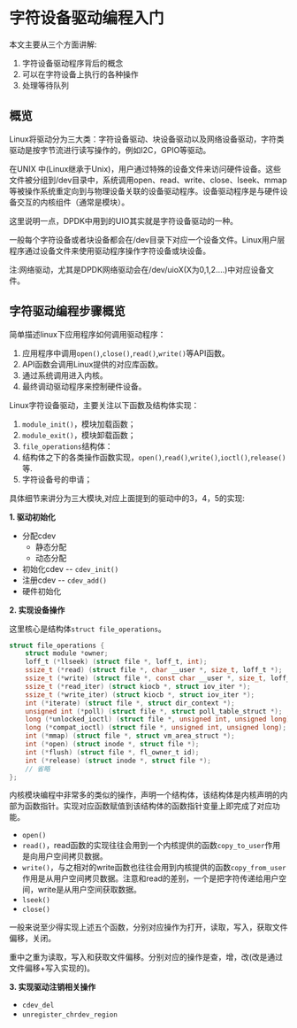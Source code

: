 # 字符设备驱动编程入门

本文主要从三个方面讲解:

1. 字符设备驱动程序背后的概念
2. 可以在字符设备上执行的各种操作
3. 处理等待队列

## 概览

Linux将驱动分为三大类：字符设备驱动、块设备驱动以及网络设备驱动，字符类驱动是按字节流进行读写操作的，例如I2C，GPIO等驱动。

在UNIX 中(Linux继承于Unix)，用户通过特殊的设备文件来访问硬件设备。这些文件被分组到/dev目录中，系统调用open、read、write、close、lseek、mmap等被操作系统重定向到与物理设备关联的设备驱动程序。设备驱动程序是与硬件设备交互的内核组件（通常是模块）。

这里说明一点，DPDK中用到的UIO其实就是字符设备驱动的一种。

一般每个字符设备或者块设备都会在/dev目录下对应一个设备文件。Linux用户层程序通过设备文件来使用驱动程序操作字符设备或块设备。

注:网络驱动，尤其是DPDK网络驱动会在/dev/uioX(X为0,1,2....)中对应设备文件。

## 字符驱动编程步骤概览

简单描述linux下应用程序如何调用驱动程序：

1. 应用程序中调用`open()`,`close()`,`read()`,`write()`等API函数。
2. API函数会调用Linux提供的对应库函数。
3. 通过系统调用进入内核。
4. 最终调动驱动程序来控制硬件设备。

Linux字符设备驱动，主要关注以下函数及结构体实现：
1. `module_init()`，模块加载函数；
2. `module_exit()`，模块卸载函数；
3. `file_operations`结构体：
4. 结构体之下的各类操作函数实现，`open()`,`read()`,`write()`,`ioctl()`,`release()`等.
5. 字符设备号的申请；

具体细节来讲分为三大模块,对应上面提到的驱动中的3，4，5的实现:

**1. 驱动初始化**

- 分配cdev
  - 静态分配
  - 动态分配
- 初始化cdev -- `cdev_init()`
- 注册cdev -- `cdev_add()`
- 硬件初始化

**2. 实现设备操作**

这里核心是结构体`struct file_operations`。

```c
struct file_operations {
	struct module *owner;
	loff_t (*llseek) (struct file *, loff_t, int);
	ssize_t (*read) (struct file *, char __user *, size_t, loff_t *);
	ssize_t (*write) (struct file *, const char __user *, size_t, loff_t *);
	ssize_t (*read_iter) (struct kiocb *, struct iov_iter *);
	ssize_t (*write_iter) (struct kiocb *, struct iov_iter *);
	int (*iterate) (struct file *, struct dir_context *);
	unsigned int (*poll) (struct file *, struct poll_table_struct *);
	long (*unlocked_ioctl) (struct file *, unsigned int, unsigned long);
	long (*compat_ioctl) (struct file *, unsigned int, unsigned long);
	int (*mmap) (struct file *, struct vm_area_struct *);
	int (*open) (struct inode *, struct file *);
	int (*flush) (struct file *, fl_owner_t id);
	int (*release) (struct inode *, struct file *);
    // 省略
};
```

内核模块编程中非常多的类似的操作，声明一个结构体，该结构体是内核声明的内部为函数指针。实现对应函数赋值到该结构体的函数指针变量上即完成了对应功能。

- `open()`
- `read()`，read函数的实现往往会用到一个内核提供的函数`copy_to_user`作用是向用户空间拷贝数据。
- `write()`，与之相对的write函数也往往会用到内核提供的函数`copy_from_user`作用是从用户空间拷贝数据。注意和read的差别，一个是把字符传递给用户空间，write是从用户空间获取数据。
- `lseek()`
- `close()`

一般来说至少得实现上述五个函数，分别对应操作为打开，读取，写入，获取文件偏移，关闭。

重中之重为读取，写入和获取文件偏移。分别对应的操作是查，增，改(改是通过文件偏移+写入实现的)。

**3. 实现驱动注销相关操作**

- `cdev_del`
- `unregister_chrdev_region`


